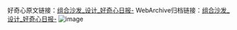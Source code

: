 好奇心原文链接：[组合沙发_设计_好奇心日报-](https://www.qdaily.com/articles/8602.html)
WebArchive归档链接：[组合沙发_设计_好奇心日报-](http://web.archive.org/web/20190623153203/https://www.qdaily.com/articles/8602.html)
![image](http://ww3.sinaimg.cn/large/007d5XDpgy1g3vdjul2taj30u03fe7ex)